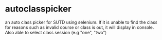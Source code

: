 # autoclasspicker

an auto class picker for SUTD using selenium.
If it is unable to find the class for reasons such as invalid course or class is out, it will display in console.
Also able to select class session (e.g "one", "two")

